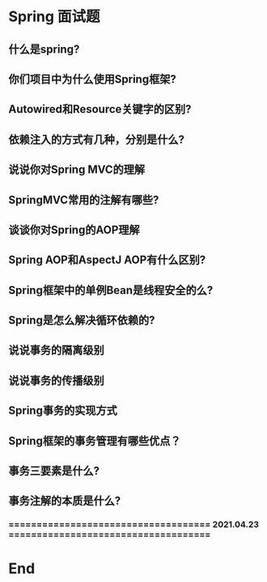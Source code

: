 # Spring 面试题

## 什么是spring?
## 你们项目中为什么使用Spring框架?
## Autowired和Resource关键字的区别?
## 依赖注入的方式有几种，分别是什么?
## 说说你对Spring MVC的理解
## SpringMVC常用的注解有哪些?
## 谈谈你对Spring的AOP理解
## Spring AOP和AspectJ AOP有什么区别?
## Spring框架中的单例Bean是线程安全的么?
## Spring是怎么解决循环依赖的?
## 说说事务的隔离级别
## 说说事务的传播级别
## Spring事务的实现方式
## Spring框架的事务管理有哪些优点？
## 事务三要素是什么?
## 事务注解的本质是什么?

### ==================================== 2021.04.23 ====================================

# End